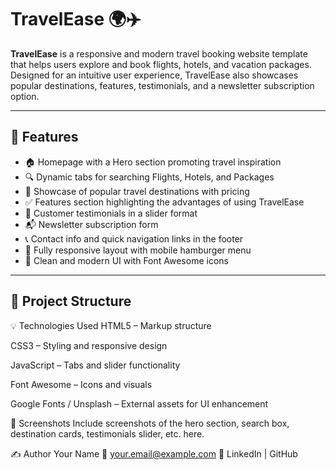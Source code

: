 # TravelEase 🌍✈️

**TravelEase** is a responsive and modern travel booking website template that helps users explore and book flights, hotels, and vacation packages. Designed for an intuitive user experience, TravelEase also showcases popular destinations, features, testimonials, and a newsletter subscription option.

---

## 🌟 Features

- 🏠 Homepage with a Hero section promoting travel inspiration
- 🔍 Dynamic tabs for searching Flights, Hotels, and Packages
- 🌆 Showcase of popular travel destinations with pricing
- ✅ Features section highlighting the advantages of using TravelEase
- 💬 Customer testimonials in a slider format
- 📬 Newsletter subscription form
- 📞 Contact info and quick navigation links in the footer
- 📱 Fully responsive layout with mobile hamburger menu
- 🎨 Clean and modern UI with Font Awesome icons

---

## 📁 Project Structure

💡 Technologies Used
HTML5 – Markup structure

CSS3 – Styling and responsive design

JavaScript – Tabs and slider functionality

Font Awesome – Icons and visuals

Google Fonts / Unsplash – External assets for UI enhancement

📸 Screenshots
Include screenshots of the hero section, search box, destination cards, testimonials slider, etc. here.

✍️ Author
Your Name
📧 your.email@example.com
🔗 LinkedIn | GitHub


